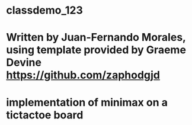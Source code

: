 # classdemo_123
# Written by Juan-Fernando Morales, using template provided by Graeme Devine https://github.com/zaphodgjd
# implementation of minimax on a tictactoe board
